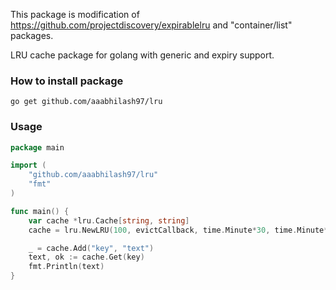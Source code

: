 This package is modification of https://github.com/projectdiscovery/expirablelru and "container/list" packages.


LRU cache package for golang with generic and expiry support.

### How to install package
```
go get github.com/aaabhilash97/lru
```

### Usage 

```go
package main

import (
    "github.com/aaabhilash97/lru"
    "fmt"
)

func main() {
    var cache *lru.Cache[string, string]
    cache = lru.NewLRU(100, evictCallback, time.Minute*30, time.Minute*45)

    _ = cache.Add("key", "text")
    text, ok := cache.Get(key)
    fmt.Println(text)
}
```